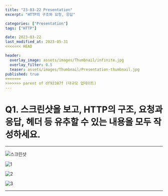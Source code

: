 ```yaml
---
title: "23-03-22 Presentation"
excerpt: "HTTP의 구조와 요청, 응답"

categories: ["Presentation"]
tags: ["HTTP"]

date: 2023-03-22
last_modified_at: 2023-05-31
<<<<<<< HEAD

header:
  overlay_image: assets/images/Thumbnail/infinite.jpg
  overlay_filter: 0.5 
  teaser: assets/images/Thumbnail/Presentation-thumbnail.jpg
published: true
=======
>>>>>>> parent of df92387f (대규모 업데이트)
---
```


# Q1. 스크린샷을 보고, HTTP의 구조, 요청과 응답, 헤더 등 유추할 수 있는 내용을 모두 작성하세요.

---

![스크린샷](https://github.com/pomottoro/comments/assets/58872932/92d7bbb1-adbe-4535-a15c-d6de58cc1616)

![1](https://github.com/pomottoro/comments/assets/58872932/240c2404-3a9f-49fb-b272-157c5fcbaa79)

![2](https://github.com/pomottoro/comments/assets/58872932/9fc841b5-780e-40f8-9d6c-f4856b74d8f8)

![3](https://github.com/pomottoro/comments/assets/58872932/bd580a51-6330-4c79-98ed-865f849054b3)



---